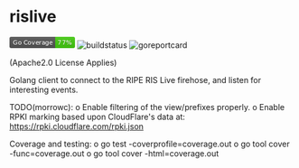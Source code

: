 # rislive
![coverage](./coverage_badge.png "Coverage")
![buildstatus](https://api.travis-ci.org/morrowc/rislive.svg?branch=master "BuildStatus")
![goreportcard](https://goreportcard.com/badge/github.com/morrowc/rislive "Go Report Card"
)

(Apache2.0 License Applies)

Golang client to connect to the RIPE RIS Live firehose, and listen for interesting events.

TODO(morrowc):
  o Enable filtering of the view/prefixes properly.
  o Enable RPKI marking based upon CloudFlare's data at:
     https://rpki.cloudflare.com/rpki.json

Coverage and testing:
  o go test -coverprofile=coverage.out
  o go tool cover -func=coverage.out
  o go tool cover -html=coverage.out

